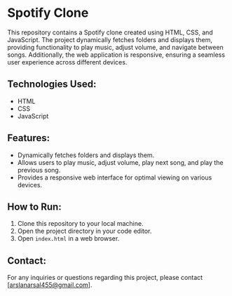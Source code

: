 # Spotify Clone

This repository contains a Spotify clone created using HTML, CSS, and JavaScript. The project dynamically fetches folders and displays them, providing functionality to play music, adjust volume, and navigate between songs. Additionally, the web application is responsive, ensuring a seamless user experience across different devices.

## Technologies Used:
- HTML
- CSS
- JavaScript

## Features:
- Dynamically fetches folders and displays them.
- Allows users to play music, adjust volume, play next song, and play the previous song.
- Provides a responsive web interface for optimal viewing on various devices.

## How to Run:
1. Clone this repository to your local machine.
2. Open the project directory in your code editor.
3. Open `index.html` in a web browser.


## Contact:
For any inquiries or questions regarding this project, please contact [arslanarsal455@gmail.com].
